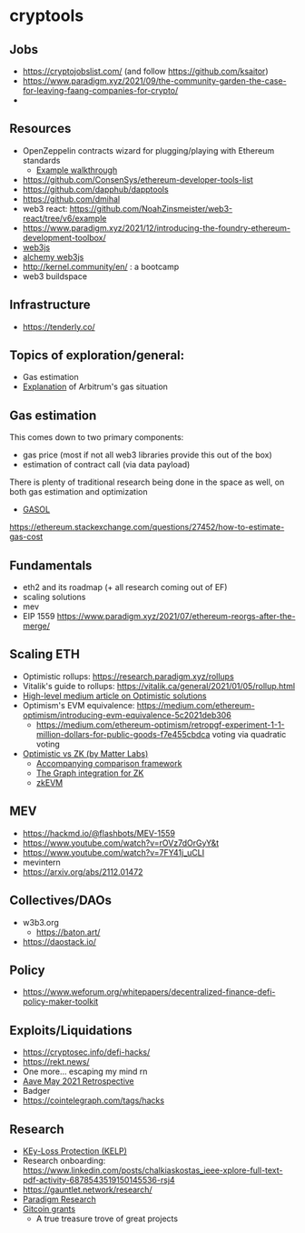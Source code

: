 # cryptools

## Jobs
- https://cryptojobslist.com/ (and follow https://github.com/ksaitor)
- https://www.paradigm.xyz/2021/09/the-community-garden-the-case-for-leaving-faang-companies-for-crypto/
- 
## Resources
- OpenZeppelin contracts wizard for plugging/playing with Ethereum standards
  - [Example walkthrough](https://www.linkedin.com/pulse/how-calculate-ethereum-gas-prices-keir-finlow-bates/)
- https://github.com/ConsenSys/ethereum-developer-tools-list
- https://github.com/dapphub/dapptools 
- https://github.com/dmihal
- web3 react: https://github.com/NoahZinsmeister/web3-react/tree/v6/example
- https://www.paradigm.xyz/2021/12/introducing-the-foundry-ethereum-development-toolbox/
- [web3js](https://web3js.readthedocs.io/)
- [alchemy web3js](https://www.npmjs.com/package/@alch/alchemy-web3)
- http://kernel.community/en/ : a bootcamp
- web3 buildspace

## Infrastructure
- https://tenderly.co/

## Topics of exploration/general:
- Gas estimation
- [Explanation](https://tracer.finance/radar/arbitrum-faqs/) of Arbitrum's gas situation

## Gas estimation
This comes down to two primary components: 
- gas price (most if not all web3 libraries provide this out of the box)
- estimation of contract call (via data payload)

There is plenty of traditional research being done in the space as well, on both gas estimation and optimization
- [GASOL](https://www.researchgate.net/publication/340692365_GASOL_Gas_Analysis_and_Optimization_for_Ethereum_Smart_Contracts)

https://ethereum.stackexchange.com/questions/27452/how-to-estimate-gas-cost

## Fundamentals
- eth2 and its roadmap (+ all research coming out of EF)
- scaling solutions
- mev
- EIP 1559 https://www.paradigm.xyz/2021/07/ethereum-reorgs-after-the-merge/

## Scaling ETH
- Optimistic rollups: https://research.paradigm.xyz/rollups
- Vitalik's guide to rollups: https://vitalik.ca/general/2021/01/05/rollup.html 
- [High-level medium article on Optimistic solutions](https://medium.com/privacy-scaling-explorations/an-introduction-to-optimisms-optimistic-rollup-8450f22629e8)
- Optimism's EVM equivalence: https://medium.com/ethereum-optimism/introducing-evm-equivalence-5c2021deb306
  - https://medium.com/ethereum-optimism/retropgf-experiment-1-1-million-dollars-for-public-goods-f7e455cbdca voting via quadratic voting
- [Optimistic vs ZK (by Matter Labs)](https://blog.matter-labs.io/optimistic-vs-zk-rollup-deep-dive-ea141e71e075)
  - [Accompanying comparison framework](https://blog.matter-labs.io/evaluating-ethereum-l2-scaling-solutions-a-comparison-framework-b6b2f410f955)
  - [The Graph integration for ZK](https://blog.matter-labs.io/thegraph-51c45d351029)
  - [zkEVM](https://zksync.io/zkevm/#what-is-zkporter)

## MEV
- https://hackmd.io/@flashbots/MEV-1559
- https://www.youtube.com/watch?v=rOVz7dOrGyY&t
- https://www.youtube.com/watch?v=7FY41j_uCLI
- mevintern
- https://arxiv.org/abs/2112.01472

## Collectives/DAOs
- w3b3.org
  - https://baton.art/
- https://daostack.io/

## Policy
- https://www.weforum.org/whitepapers/decentralized-finance-defi-policy-maker-toolkit

## Exploits/Liquidations
- https://cryptosec.info/defi-hacks/
- https://rekt.news/
- One more... escaping my mind rn
- [Aave May 2021 Retrospective](https://medium.com/gauntlet-networks/aave-protocol-liquidation-retrospective-may-2021-67c655fc1b31)
- Badger
- https://cointelegraph.com/tags/hacks

## Research
- [KEy-Loss Protection (KELP)](https://eprint.iacr.org/2021/289)
- Research onboarding: https://www.linkedin.com/posts/chalkiaskostas_ieee-xplore-full-text-pdf-activity-6878543519150145536-rsj4
- https://gauntlet.network/research/
- [Paradigm Research ](https://www.paradigm.xyz/writing/)
- [Gitcoin grants](https://gitcoin.co/grants/explorer?page=3&limit=12&me=false&sort_option=-amount_received&collection_id=false&network=mainnet&state=active&profile=false&sub_round_slug=false&collections_page=1&grant_regions=&grant_types=&grant_tags=&tenants=&idle=false&featured=true&round_type=false)
  - A true treasure trove of great projects